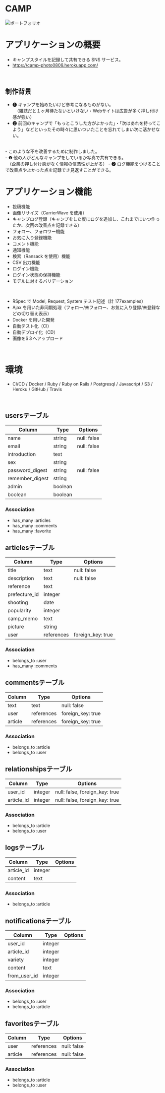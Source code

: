 # CAMP
![ポートフォリオ](https://user-images.githubusercontent.com/60598010/90415214-c11c1180-e0eb-11ea-91e3-c7595aa23e5d.jpg)
 <br>

# アプリケーションの概要

- キャンプスタイルを記録して共有できる SNS サービス。
- https://camp-photo0806.herokuapp.com/

 <br>

## 制作背景
- ❶ キャンプを始めたいけど参考になるものがない。<br>
　（雑誌だと１ヶ月待たないといけない・Webサイトは広告が多く押し付け感が強い）
- ❷ 前回のキャンプで「もっとこうした方がよかった」・「次はあれを持ってこよう」などといったその時々に思いついたことを忘れてしまい次に活かせない。
 <br>
- このような不を改善するために制作しました。
 <br>
- ❶ 他の人がどんなキャンプをしているか写真で共有できる。<br>
　（企業の押し付け感がなく情報の信憑性が上がる）
- ❷ ログ機能をつけることで改善点やよかった点を記録でき見返すことができる。

 <br>

# アプリケーション機能

- 投稿機能
- 画像リサイズ（CarrierWave を使用）
- キャンプログ登録（キャンプをした度にログを追加し、これまでにいつ作ったか、次回の改善点を記録できる）
- フォロー、フォロワー機能
- お気に入り登録機能
- コメント機能
- 通知機能
- 検索（Ransack を使用）機能
- CSV 出力機能
- ログイン機能
- ログイン状態の保持機能
- モデルに対するバリデーション

 <br>
 
- RSpec で Model, Request, System テスト記述（計 177examples）
- Ajax を用いた非同期処理（フォロー/未フォロー、お気に入り登録/未登録などの切り替え表示）
- Docker を用いた開発
- 自動テスト化（CI）
- 自動デプロイ化（CD）
- 画像をS３へアップロード
 <br>

# 環境

- CI/CD / Docker / Ruby / Ruby on Rails / Postgresql / Javascript / S3 / Heroku / GitHub / Travis
 <br>

## usersテーブル
|Column|Type|Options|
|------|----|-------|
|name|string|null: false|
|email|string|null: false|
|introduction|text||
|sex|string||
|password_digest|string|null: false|
|remember_digest|string||
|admin|boolean||
|boolean|boolean||
### Association
- has_many :articles
- has_many :comments
- has_many :favorite


## articlesテーブル
|Column|Type|Options|
|------|----|-------|
|title|text|null: false|
|description|text|null: false|
|reference|text||
|prefecture_id|integer||
|shooting|date||
|popularity|integer||
|camp_memo|text||
|picture|string||
|user|references|foreign_key: true|
### Association
- belongs_to :user
- has_many :comments

## commentsテーブル
|Column|Type|Options|
|------|----|-------|
|text|text|null: false|
|user|references|foreign_key: true|
|article|references|foreign_key: true|
### Association
- belongs_to :article
- belongs_to :user

## relationshipsテーブル
|Column|Type|Options|
|------|----|-------|
|user_id|integer|null: false, foreign_key: true|
|article_id|integer|null: false, foreign_key: true|
### Association
- belongs_to :article
- belongs_to :user

## logsテーブル
|Column|Type|Options|
|------|----|-------|
|article_id|integer||
|content|text||
### Association
- belongs_to :article


## notificationsテーブル
|Column|Type|Options|
|------|----|-------|
|user_id|integer||
|article_id|integer||
|variety|integer||
|content|text||
|from_user_id|integer||
### Association
- belongs_to :user
- belongs_to :article

## favoritesテーブル
|Column|Type|Options|
|------|----|-------|
|user|references|null: false|
|article|references|null: false|
### Association
- belongs_to :article
- belongs_to :user
